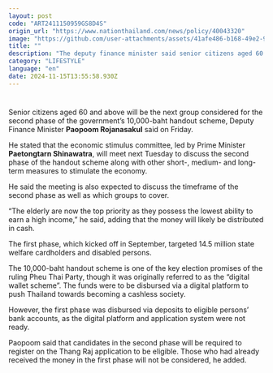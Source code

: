 ```yaml
---
layout: post
code: "ART2411150959GS8D4S"
origin_url: "https://www.nationthailand.com/news/policy/40043320"
image: "https://github.com/user-attachments/assets/41afe486-b168-49e2-9553-c197825b519f"
title: ""
description: "The deputy finance minister said senior citizens aged 60 and above are being prioritised as they face a greater challenge in earning income"
category: "LIFESTYLE"
language: "en"
date: 2024-11-15T13:55:58.930Z
---
```


# 









Senior citizens aged 60 and above will be the next group considered for the second phase of the government’s 10,000-baht handout scheme, Deputy Finance Minister **Paopoom Rojanasakul** said on Friday.

He stated that the economic stimulus committee, led by Prime Minister **Paetongtarn Shinawatra**, will meet next Tuesday to discuss the second phase of the handout scheme along with other short-, medium- and long-term measures to stimulate the economy.

He said the meeting is also expected to discuss the timeframe of the second phase as well as which groups to cover.

“The elderly are now the top priority as they possess the lowest ability to earn a high income,” he said, adding that the money will likely be distributed in cash.

The first phase, which kicked off in September, targeted 14.5 million state welfare cardholders and disabled persons.

The 10,000-baht handout scheme is one of the key election promises of the ruling Pheu Thai Party, though it was originally referred to as the “digital wallet scheme”. The funds were to be disbursed via a digital platform to push Thailand towards becoming a cashless society.

However, the first phase was disbursed via deposits to eligible persons’ bank accounts, as the digital platform and application system were not ready.

Paopoom said that candidates in the second phase will be required to register on the Thang Raj application to be eligible. Those who had already received the money in the first phase will not be considered, he added.